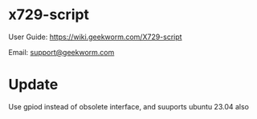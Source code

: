# x729-script
User Guide: https://wiki.geekworm.com/X729-script

Email: support@geekworm.com

# Update
Use gpiod instead of obsolete interface, and suuports ubuntu 23.04 also
